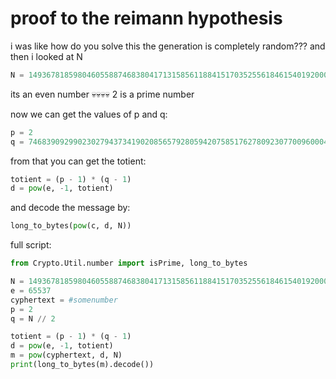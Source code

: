 # proof to the reimann hypothesis

i was like how do you solve this the generation is completely random???
and then i looked at N

```py
N = 14936781859804605588746838041713158561188415170352556184615401920008774342201052649375896800783072126172605808967780878422577224915764436716229847494556734
```

its an even number :skull::skull::skull::skull: 2 is a prime number

now we can get the values of p and q:
```py
p = 2
q = 7468390929902302794373419020856579280594207585176278092307700960004387171100526324687948400391536063086302904483890439211288612457882218358114923747278367
```
from that you can get the totient:
```py
totient = (p - 1) * (q - 1)
d = pow(e, -1, totient)
```
and decode the message by:
```py
long_to_bytes(pow(c, d, N))
```

full script:

```py
from Crypto.Util.number import isPrime, long_to_bytes

N = 14936781859804605588746838041713158561188415170352556184615401920008774342201052649375896800783072126172605808967780878422577224915764436716229847494556734
e = 65537
cyphertext = #somenumber
p = 2
q = N // 2

totient = (p - 1) * (q - 1)
d = pow(e, -1, totient)
m = pow(cyphertext, d, N)
print(long_to_bytes(m).decode())
```